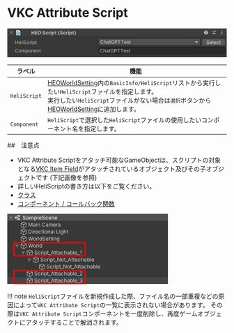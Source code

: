 # VKC Attribute Script
![HEOScript](img/HEOScript.jpg)

| ラベル |  機能  |
| ----   | ---- |
| `HeliScript` | [HEOWorldSetting](../VKCComponents/HEOWorldSetting.md)内の`BasicInfo/HeliScript`リストから実行したい`HeliScript`ファイルを指定します。<br>実行したい`HeliScript`ファイルがない場合は`選択`ボタンから[HEOWorldSetting](../VKCComponents/HEOWorldSetting.md)に追加します。|
| `Component` | `HeliScript`で選択した`HeliScript`ファイルの使用したいコンポーネント名を指定します。 |

##　注意点
- VKC Attribute Scriptをアタッチ可能なGameObjectは、スクリプトの対象となる[VKC Item Field](./VKCItemField.md)がアタッチされているオブジェクト及びその子オブジェクトです (下記画像を参照)
- 詳しいHeliScriptの書き方は以下をご覧ください。
- [クラス](../hs/hs_class.md)
- [コンポーネント / コールバック関数](../hs/hs_component.md)

![HEOScript_attachable](./img/HEOScript_attachable.jpg)

!!! note
    `HeliScript`ファイルを新規作成した際、ファイル名の一部重複などの原因によって`VKC Attribute Script`の一覧に表示されない場合があります。
    その際は`VKC Attribute Script`コンポーネントを一度削除し、再度ゲームオブジェクトにアタッチすることで解消されます。
